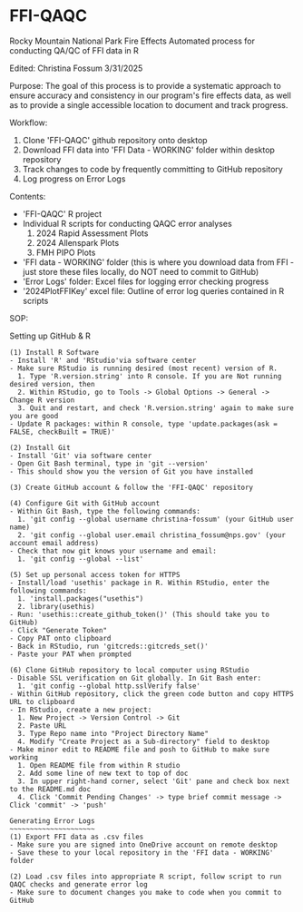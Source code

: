# FFI-QAQC

Rocky Mountain National Park Fire Effects
Automated process for conducting QA/QC of FFI data in R

Edited: Christina Fossum 3/31/2025


Purpose: 
The goal of this process is to provide a systematic approach to ensure accuracy and consistency in our program's fire effects data, as well as to provide a single accessible location to document and track progress.

Workflow:
1. Clone 'FFI-QAQC' github repository onto desktop
2. Download FFI data into 'FFI Data - WORKING' folder within desktop repository
3. Track changes to code by frequently committing to GitHub repository
4. Log progress on Error Logs 

Contents:
- 'FFI-QAQC' R project
- Individual R scripts for conducting QAQC error analyses 
    1. 2024 Rapid Assessment Plots
    2. 2024 Allenspark Plots
    3. FMH PIPO Plots
- 'FFI data - WORKING' folder (this is where you download data from FFI - just store these files locally, do NOT need to commit to GitHub)
- 'Error Logs' folder: Excel files for logging error checking progress
- '2024PlotFFIKey' excel file: Outline of error log queries contained in R scripts



SOP:

Setting up GitHub & R
~~~~~~~~~~~~~~~~~~~~~~
(1) Install R Software
- Install 'R' and 'RStudio'via software center
- Make sure RStudio is running desired (most recent) version of R. 
  1. Type 'R.version.string' into R console. If you are Not running desired version, then
  2. Within RStudio, go to Tools -> Global Options -> General -> Change R version
  3. Quit and restart, and check 'R.version.string' again to make sure you are good
- Update R packages: within R console, type 'update.packages(ask = FALSE, checkBuilt = TRUE)'

(2) Install Git
- Install 'Git' via software center
- Open Git Bash terminal, type in 'git --version'
- This should show you the version of Git you have installed

(3) Create GitHub account & follow the 'FFI-QAQC' repository

(4) Configure Git with GitHub account
- Within Git Bash, type the following commands:
  1. 'git config --global username christina-fossum' (your GitHub user name)
  2. 'git config --global user.email christina_fossum@nps.gov' (your account email address)
- Check that now git knows your username and email:
  1. 'git config --global --list'
  
(5) Set up personal access token for HTTPS
- Install/load 'usethis' package in R. Within RStudio, enter the following commands:
  1. 'install.packages("usethis")
  2. library(usethis)
- Run: 'usethis::create_github_token()' (This should take you to GitHub)
- Click "Generate Token"
- Copy PAT onto clipboard
- Back in RStudio, run 'gitcreds::gitcreds_set()'
- Paste your PAT when prompted

(6) Clone GitHub repository to local computer using RStudio
- Disable SSL verification on Git globally. In Git Bash enter:
  1. 'git config --global http.sslVerify false'
- Within GitHub repository, click the green code button and copy HTTPS URL to clipboard
- In RStudio, create a new project:
  1. New Project -> Version Control -> Git
  2. Paste URL
  3. Type Repo name into "Project Directory Name"
  4. Modify "Create Project as a Sub-directory" field to desktop
- Make minor edit to README file and posh to GitHub to make sure working
  1. Open README file from within R studio
  2. Add some line of new text to top of doc
  3. In upper right-hand corner, select 'Git' pane and check box next to the README.md doc
  4. Click 'Commit Pending Changes' -> type brief commit message -> Click 'commit' -> 'push'

Generating Error Logs
~~~~~~~~~~~~~~~~~~~~~
(1) Export FFI data as .csv files
- Make sure you are signed into OneDrive account on remote desktop
- Save these to your local repository in the 'FFI data - WORKING' folder

(2) Load .csv files into appropriate R script, follow script to run QAQC checks and generate error log
- Make sure to document changes you make to code when you commit to GitHub




















